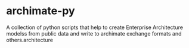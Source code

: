 # archimate-py
A collection of python scripts that help to create Enterprise Architecture modelss from public data and write to archimate exchange formats and others.architecture
